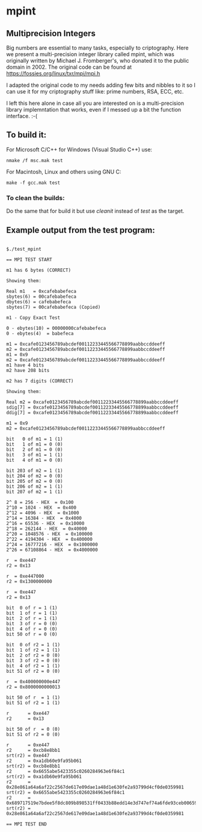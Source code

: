 # mpint
## Multiprecision Integers

Big numbers are essential to many tasks, especially to criptography. Here we present a multi-precision integer library called mpint, which was originally written by  Michael J. Fromberger's, who donated it to the public domain in 2002. The original code can be found at https://fossies.org/linux/txr/mpi/mpi.h 

I adapted the original code to my needs adding few bits and nibbles to it so I can use it for my criptography stuff like: prime numbers, RSA, ECC, etc. 

I left this here alone in case all you are interested on is a multi-precision library implemntation that works, even if I messed up a bit the function interface. :-(

## To build it:

For Microsoft C/C++ for Windows (Visual Studio C++) use:  

```
nmake /f msc.mak test
```

For Macintosh, Linux and others using GNU C:

```
make -f gcc.mak test
```
### To clean the builds:

Do the same that for build it but use *cleanit* instead of *test* as the target.

## Example output from the test program:

```

$./test_mpint

== MPI TEST START 

m1 has 6 bytes (CORRECT)

Showing them:

Real m1   = 0xcafebabefeca
sbytes(6) = 00cafebabefeca
dbytes(6) = cafebabefeca
sbytes(7) = 00cafebabefeca (Copied)

m1 - Copy Exact Test

0 - ebytes(10) = 00000000cafebabefeca
0 - ebytes(4)  = babefeca

m1 = 0xcafe0123456789abcdef00112233445566778899aabbccddeeff
m2 = 0xcafe0123456789abcdef00112233445566778899aabbccddeeff
m1 = 0x9
m2 = 0xcafe0123456789abcdef00112233445566778899aabbccddeeff
m1 have 4 bits
m2 have 208 bits

m2 has 7 digits (CORRECT)

Showing them:

Real m2 = 0xcafe0123456789abcdef00112233445566778899aabbccddeeff
sdig[7] = 0xcafe0123456789abcdef00112233445566778899aabbccddeeff
ddig[7] = 0xcafe0123456789abcdef00112233445566778899aabbccddeeff

m1 = 0x9
m2 = 0xcafe0123456789abcdef00112233445566778899aabbccddeeff

bit   0 of m1 = 1 (1)
bit   1 of m1 = 0 (0)
bit   2 of m1 = 0 (0)
bit   3 of m1 = 1 (1)
bit   4 of m1 = 0 (0)

bit 203 of m2 = 1 (1)
bit 204 of m2 = 0 (0)
bit 205 of m2 = 0 (0)
bit 206 of m2 = 1 (1)
bit 207 of m2 = 1 (1)

2^ 8 = 256 - HEX  = 0x100
2^10 = 1024 - HEX  = 0x400
2^12 = 4096 - HEX  = 0x1000
2^14 = 16384 - HEX  = 0x4000
2^16 = 65536 - HEX  = 0x10000
2^18 = 262144 - HEX  = 0x40000
2^20 = 1048576 - HEX  = 0x100000
2^22 = 4194304 - HEX  = 0x400000
2^24 = 16777216 - HEX  = 0x1000000
2^26 = 67108864 - HEX  = 0x4000000

r  = 0xe447
r2 = 0x13

r  = 0xe447000
r2 = 0x1300000000

r  = 0xe447
r2 = 0x13

bit  0 of r = 1 (1)
bit  1 of r = 1 (1)
bit  2 of r = 1 (1)
bit  3 of r = 0 (0)
bit  4 of r = 0 (0)
bit 50 of r = 0 (0)

bit  0 of r2 = 1 (1)
bit  1 of r2 = 1 (1)
bit  2 of r2 = 0 (0)
bit  3 of r2 = 0 (0)
bit  4 of r2 = 1 (1)
bit 51 of r2 = 0 (0)

r  = 0x400000000e447
r2 = 0x8000000000013

bit 50 of r  = 1 (1)
bit 51 of r2 = 1 (1)

r       = 0xe447
r2      = 0x13

bit 50 of r  = 0 (0)
bit 51 of r2 = 0 (0)

r       = 0xe447
r2      = 0xcb8e8bb1
srt(r2) = 0xe447
r2      = 0xa1db60e9fa95b061
srt(r2) = 0xcb8e8bb1
r2      = 0x6655abe5423355c0260284963e6f84c1
srt(r2) = 0xa1db60e9fa95b061
r2      = 0x28e861a64a6af22c2567de617e09dae1a48d1e630fe2a93799d4cf0de0359981
srt(r2) = 0x6655abe5423355c0260284963e6f84c1
r2      = 0x689717519e7bdee5f8dc809b898531ff0433b88edd14e3d747ef74a6fde93ceb006598c64df4448cd5a8e29a07396f1fd9076c96deb2307a7b60cf4ab757301
srt(r2) = 0x28e861a64a6af22c2567de617e09dae1a48d1e630fe2a93799d4cf0de0359981

== MPI TEST END
                     
```




